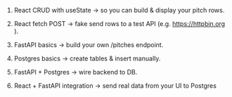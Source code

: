 1. React CRUD with useState → so you can build \& display your pitch rows.
   
2. React fetch POST → fake send rows to a test API (e.g. https://httpbin.org
   ).
   
3. FastAPI basics → build your own /pitches endpoint.
   
4. Postgres basics → create tables \& insert manually.
   
5. FastAPI + Postgres → wire backend to DB.
   
6. React + FastAPI integration → send real data from your UI to Postgres
